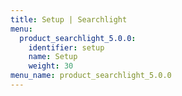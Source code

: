 ```yaml
---
title: Setup | Searchlight
menu:
  product_searchlight_5.0.0:
    identifier: setup
    name: Setup
    weight: 30
menu_name: product_searchlight_5.0.0
---
```

